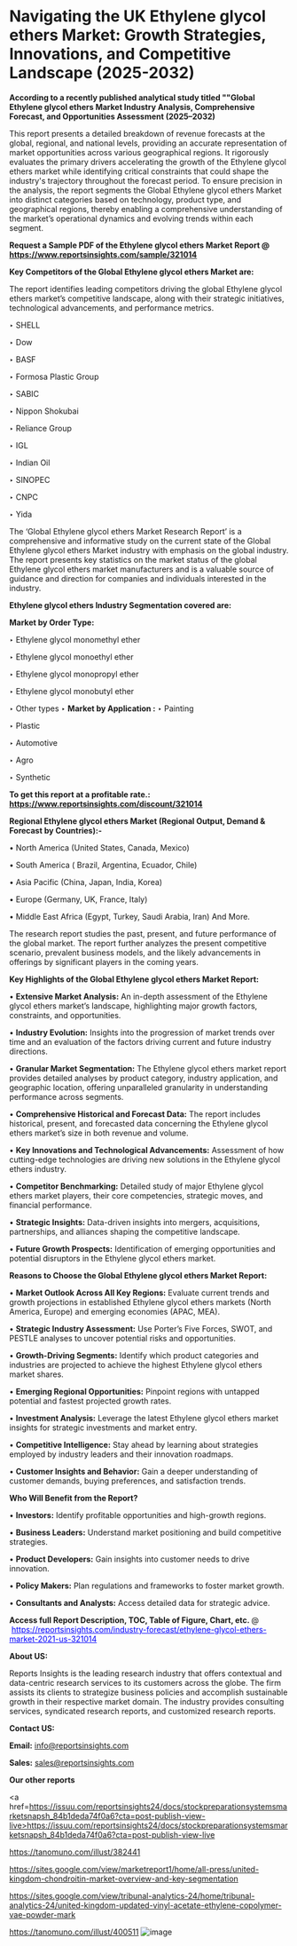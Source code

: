 # Navigating the UK Ethylene glycol ethers Market: Growth Strategies, Innovations, and Competitive Landscape (2025-2032)

<strong>According to a recently published analytical study titled ""Global Ethylene glycol ethers Market Industry Analysis, Comprehensive Forecast, and Opportunities Assessment (2025–2032)</strong>

This report presents a detailed breakdown of revenue forecasts at the global, regional, and national levels, providing an accurate representation of market opportunities across various geographical regions. It rigorously evaluates the primary drivers accelerating the growth of the Ethylene glycol ethers market while identifying critical constraints that could shape the industry's trajectory throughout the forecast period. To ensure precision in the analysis, the report segments the Global Ethylene glycol ethers Market into distinct categories based on technology, product type, and geographical regions, thereby enabling a comprehensive understanding of the market’s operational dynamics and evolving trends within each segment.

<strong>Request a Sample PDF of the Ethylene glycol ethers Market Report </strong><strong>@<a href=https://www.reportsinsights.com/sample/321014 style=color:#0000ff;> https://www.reportsinsights.com/sample/321014</a></strong></font>

<strong>Key Competitors of the Global Ethylene glycol ethers Market are:</strong>

The report identifies leading competitors driving the global Ethylene glycol ethers market’s competitive landscape, along with their strategic initiatives, technological advancements, and performance metrics.

‣ SHELL

‣ Dow

‣ BASF

‣ Formosa Plastic Group

‣ SABIC

‣ Nippon Shokubai

‣ Reliance Group

‣ IGL

‣ Indian Oil

‣ SINOPEC

‣ CNPC

‣ Yida

The ‘Global Ethylene glycol ethers Market Research Report’ is a comprehensive and informative study on the current state of the Global Ethylene glycol ethers Market industry with emphasis on the global industry. The report presents key statistics on the market status of the global Ethylene glycol ethers market manufacturers and is a valuable source of guidance and direction for companies and individuals interested in the industry.

<strong>Ethylene glycol ethers Industry Segmentation covered are:</strong>

<strong>Market by Order Type: </strong>

‣ Ethylene glycol monomethyl ether

‣ Ethylene glycol monoethyl ether

‣ Ethylene glycol monopropyl ether

‣ Ethylene glycol monobutyl ether

‣ Other types
‣ 
<strong>Market by Application :</strong>
‣ Painting

‣ Plastic

‣ Automotive

‣ Agro

‣ Synthetic

<strong>To get this report at a profitable rate.: <a href=https://www.reportsinsights.com/discount/321014 style=color:#0000ff;>https://www.reportsinsights.com/discount/321014</a></strong></font>

<strong>Regional Ethylene glycol ethers Market (Regional Output, Demand &amp; Forecast by Countries):-</strong>

• North America (United States, Canada, Mexico)

• South America ( Brazil, Argentina, Ecuador, Chile)

• Asia Pacific (China, Japan, India, Korea)

• Europe (Germany, UK, France, Italy)

• Middle East Africa (Egypt, Turkey, Saudi Arabia, Iran) And More.

The research report studies the past, present, and future performance of the global market. The report further analyzes the present competitive scenario, prevalent business models, and the likely advancements in offerings by significant players in the coming years.

<strong>Key Highlights of the Global Ethylene glycol ethers Market Report:</strong>

• <strong>Extensive Market Analysis:</strong> An in-depth assessment of the Ethylene glycol ethers market’s landscape, highlighting major growth factors, constraints, and opportunities.

• <strong>Industry Evolution:</strong> Insights into the progression of market trends over time and an evaluation of the factors driving current and future industry directions.

• <strong>Granular Market Segmentation:</strong> The Ethylene glycol ethers market report provides detailed analyses by product category, industry application, and geographic location, offering unparalleled granularity in understanding performance across segments.

• <strong>Comprehensive Historical and Forecast Data:</strong> The report includes historical, present, and forecasted data concerning the Ethylene glycol ethers market’s size in both revenue and volume.

• <strong>Key Innovations and Technological Advancements:</strong> Assessment of how cutting-edge technologies are driving new solutions in the Ethylene glycol ethers industry.

• <strong>Competitor Benchmarking:</strong> Detailed study of major Ethylene glycol ethers market players, their core competencies, strategic moves, and financial performance.

• <strong>Strategic Insights:</strong> Data-driven insights into mergers, acquisitions, partnerships, and alliances shaping the competitive landscape.

• <strong>Future Growth Prospects:</strong> Identification of emerging opportunities and potential disruptors in the Ethylene glycol ethers market.

<strong>Reasons to Choose the Global Ethylene glycol ethers Market Report:</strong>

• <strong>Market Outlook Across All Key Regions:</strong> Evaluate current trends and growth projections in established Ethylene glycol ethers markets (North America, Europe) and emerging economies (APAC, MEA).

• <strong>Strategic Industry Assessment:</strong> Use Porter’s Five Forces, SWOT, and PESTLE analyses to uncover potential risks and opportunities.

• <strong>Growth-Driving Segments:</strong> Identify which product categories and industries are projected to achieve the highest Ethylene glycol ethers market shares.

• <strong>Emerging Regional Opportunities:</strong> Pinpoint regions with untapped potential and fastest projected growth rates.

• <strong>Investment Analysis:</strong> Leverage the latest Ethylene glycol ethers market insights for strategic investments and market entry.

• <strong>Competitive Intelligence:</strong> Stay ahead by learning about strategies employed by industry leaders and their innovation roadmaps.

• <strong>Customer Insights and Behavior:</strong> Gain a deeper understanding of customer demands, buying preferences, and satisfaction trends.

<strong>Who Will Benefit from the Report?</strong>

• <strong>Investors:</strong> Identify profitable opportunities and high-growth regions.

• <strong>Business Leaders:</strong> Understand market positioning and build competitive strategies.

• <strong>Product Developers:</strong> Gain insights into customer needs to drive innovation.

• <strong>Policy Makers:</strong> Plan regulations and frameworks to foster market growth.

• <strong>Consultants and Analysts:</strong> Access detailed data for strategic advice.
</ul>
<strong>Access full Report Description, TOC, Table of Figure, Chart, etc. </strong>@  <a href=https://reportsinsights.com/industry-forecast/ethylene-glycol-ethers-market-2021-us-321014 style=color:#0000ff;>https://reportsinsights.com/industry-forecast/ethylene-glycol-ethers-market-2021-us-321014</a></font>

<strong><strong>About US</strong>:</strong>

Reports Insights is the leading research industry that offers contextual and data-centric research services to its customers across the globe. The firm assists its clients to strategize business policies and accomplish sustainable growth in their respective market domain. The industry provides consulting services, syndicated research reports, and customized research reports.

<strong>Contact US:</strong>

<p class=""""><b>Email:</b> <a href=mailto:info@reportsinsights.com>info@reportsinsights.com</a></p>
<p class=""""><b>Sales:</b> <a href=mailto:sales@reportsinsights.com>sales@reportsinsights.com</a></p>

<strong>Our other reports</strong>

<a href=https://issuu.com/reportsinsights24/docs/stockpreparationsystemsmarketsnapsh_84b1deda74f0a6?cta=post-publish-view-live>https://issuu.com/reportsinsights24/docs/stockpreparationsystemsmarketsnapsh_84b1deda74f0a6?cta=post-publish-view-live</a>

<a href=https://tanomuno.com/illust/382441>https://tanomuno.com/illust/382441</a>

<a href=https://sites.google.com/view/marketreport1/home/all-press/united-kingdom-chondroitin-market-overview-and-key-segmentation>https://sites.google.com/view/marketreport1/home/all-press/united-kingdom-chondroitin-market-overview-and-key-segmentation</a>

<a href=https://sites.google.com/view/tribunal-analytics-24/home/tribunal-analytics-24/united-kingdom-updated-vinyl-acetate-ethylene-copolymer-vae-powder-mark>https://sites.google.com/view/tribunal-analytics-24/home/tribunal-analytics-24/united-kingdom-updated-vinyl-acetate-ethylene-copolymer-vae-powder-mark</a>

<a href=https://tanomuno.com/illust/400511>https://tanomuno.com/illust/400511</a>
![image](https://github.com/user-attachments/assets/6915b5af-437d-45a8-ad1d-d6df9702dba3)
